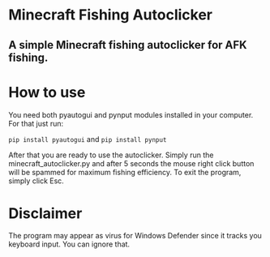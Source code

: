# Minecraft Fishing Autoclicker
## A simple Minecraft fishing autoclicker for AFK fishing.

# How to use
You need both pyautogui and pynput modules installed in your computer.
For that just run:  

```pip install pyautogui```
and
```pip install pynput```  

After that you are ready to use the autoclicker.
Simply run the minecraft_autoclicker.py and after 5 seconds the mouse right click button will be spammed for maximum fishing efficiency.
To exit the program, simply click Esc.

# Disclaimer
The program may appear as virus for Windows Defender since it tracks you keyboard input. You can ignore that.
